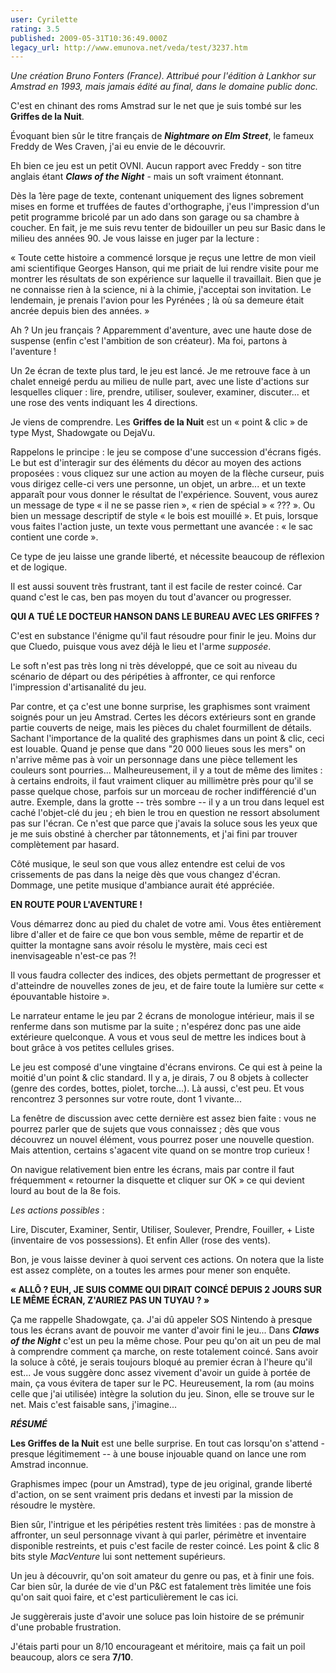 ```yaml
---
user: Cyrilette
rating: 3.5
published: 2009-05-31T10:36:49.000Z
legacy_url: http://www.emunova.net/veda/test/3237.htm
---
```

_Une création Bruno Fonters (France). Attribué pour l'édition à Lankhor sur Amstrad en 1993, mais jamais édité au final, dans le domaine public donc._  

  

C'est en chinant des roms Amstrad sur le net que je suis tombé sur les **Griffes de la Nuit**.   

Évoquant bien sûr le titre français de _**Nightmare on Elm Street**_, le fameux Freddy de Wes Craven, j'ai eu envie de le découvrir.  

  

Eh bien ce jeu est un petit OVNI. Aucun rapport avec Freddy - son titre anglais étant _**Claws of the Night**_ - mais un soft vraiment étonnant.  

  

Dès la 1ère page de texte, contenant uniquement des lignes sobrement mises en forme et truffées de fautes d'orthographe, j'eus l'impression d'un petit programme bricolé par un ado dans son garage ou sa chambre à coucher. En fait, je me suis revu tenter de bidouiller un peu sur Basic dans le milieu des années 90\. Je vous laisse en juger par la lecture :  

  

« Toute cette histoire a commencé lorsque je reçus une lettre de mon vieil ami scientifique Georges Hanson, qui me priait de lui rendre visite pour me montrer les résultats de son expérience sur laquelle il travaillait. Bien que je ne connaisse rien à la science, ni à la chimie, j'acceptai son invitation. Le lendemain, je prenais l'avion pour les Pyrénées ; là où sa demeure était ancrée depuis bien des années. »  

  

Ah ? Un jeu français ? Apparemment d'aventure, avec une haute dose de suspense (enfin c'est l'ambition de son créateur). Ma foi, partons à l'aventure !  

  

Un 2e écran de texte plus tard, le jeu est lancé. Je me retrouve face à un chalet enneigé perdu au milieu de nulle part, avec une liste d'actions sur lesquelles cliquer : lire, prendre, utiliser, soulever, examiner, discuter... et une rose des vents indiquant les 4 directions.  

Je viens de comprendre. Les **Griffes de la Nuit** est un « point & clic » de type Myst, Shadowgate ou DejaVu.  

  

Rappelons le principe : le jeu se compose d'une succession d'écrans figés. Le but est d'interagir sur des éléments du décor au moyen des actions proposées : vous cliquez sur une action au moyen de la flèche curseur, puis vous dirigez celle-ci vers une personne, un objet, un arbre... et un texte apparaît pour vous donner le résultat de l'expérience. Souvent, vous aurez un message de type « il ne se passe rien », « rien de spécial » « ??? ». Ou bien un message descriptif de style « le bois est mouillé ». Et puis, lorsque vous faites l'action juste, un texte vous permettant une avancée : « le sac contient une corde ».   

Ce type de jeu laisse une grande liberté, et nécessite beaucoup de réflexion et de logique.  

Il est aussi souvent très frustrant, tant il est facile de rester coincé. Car quand c'est le cas, ben pas moyen du tout d'avancer ou progresser.  

  

**QUI A TUÉ LE DOCTEUR HANSON DANS LE BUREAU AVEC LES GRIFFES ?**  

C'est en substance l'énigme qu'il faut résoudre pour finir le jeu. Moins dur que Cluedo, puisque vous avez déjà le lieu et l'arme _supposée_.  

  

Le soft n'est pas très long ni très développé, que ce soit au niveau du scénario de départ ou des péripéties à affronter, ce qui renforce l'impression d'artisanalité du jeu.  

Par contre, et ça c'est une bonne surprise, les graphismes sont vraiment soignés pour un jeu Amstrad. Certes les décors extérieurs sont en grande partie couverts de neige, mais les pièces du chalet fourmillent de détails. Sachant l'importance de la qualité des graphismes dans un point & clic, ceci est louable. Quand je pense que dans "20 000 lieues sous les mers" on n'arrive même pas à voir un personnage dans une pièce tellement les couleurs sont pourries... Malheureusement, il y a tout de même des limites : à certains endroits, il faut vraiment cliquer au millimètre près pour qu'il se passe quelque chose, parfois sur un morceau de rocher indifférencié d'un autre. Exemple, dans la grotte -- très sombre -- il y a un trou dans lequel est caché l'objet-clé du jeu ; eh bien le trou en question ne ressort absolument pas sur l'écran. Ce n'est que parce que j'avais la soluce sous les yeux que je me suis obstiné à chercher par tâtonnements, et j'ai fini par trouver complètement par hasard.  

  

Côté musique, le seul son que vous allez entendre est celui de vos crissements de pas dans la neige dès que vous changez d'écran. Dommage, une petite musique d'ambiance aurait été appréciée.  

  

**EN ROUTE POUR L'AVENTURE !**  

Vous démarrez donc au pied du chalet de votre ami. Vous êtes entièrement libre d'aller et de faire ce que bon vous semble, même de repartir et de quitter la montagne sans avoir résolu le mystère, mais ceci est inenvisageable n'est-ce pas ?!  

  

Il vous faudra collecter des indices, des objets permettant de progresser et d'atteindre de nouvelles zones de jeu, et de faire toute la lumière sur cette « épouvantable histoire ».  

Le narrateur entame le jeu par 2 écrans de monologue intérieur, mais il se renferme dans son mutisme par la suite ; n'espérez donc pas une aide extérieure quelconque. A vous et vous seul de mettre les indices bout à bout grâce à vos petites cellules grises.  

  

Le jeu est composé d'une vingtaine d'écrans environs. Ce qui est à peine la moitié d'un point & clic standard. Il y a, je dirais, 7 ou 8 objets à collecter (genre des cordes, bottes, piolet, torche...). Là aussi, c'est peu. Et vous rencontrez 3 personnes sur votre route, dont 1 vivante...   

La fenêtre de discussion avec cette dernière est assez bien faite : vous ne pourrez parler que de sujets que vous connaissez ; dès que vous découvrez un nouvel élément, vous pourrez poser une nouvelle question. Mais attention, certains s'agacent vite quand on se montre trop curieux !  

  

On navigue relativement bien entre les écrans, mais par contre il faut fréquemment « retourner la disquette et cliquer sur OK » ce qui devient lourd au bout de la 8e fois.  

  

_Les actions possibles_ :  

Lire, Discuter, Examiner, Sentir, Utiliser, Soulever, Prendre, Fouiller, + Liste (inventaire de vos possessions). Et enfin Aller (rose des vents).  

Bon, je vous laisse deviner à quoi servent ces actions. On notera que la liste est assez complète, on a toutes les armes pour mener son enquête.  

  

**« ALLÔ ? EUH, JE SUIS COMME QUI DIRAIT COINCÉ DEPUIS 2 JOURS SUR LE MÊME ÉCRAN, Z'AURIEZ PAS UN TUYAU ? »**  

Ça me rappelle Shadowgate, ça. J'ai dû appeler SOS Nintendo à presque tous les écrans avant de pouvoir me vanter d'avoir fini le jeu... Dans **_Claws of the Night_** c'est un peu la même chose. Pour peu qu'on ait un peu de mal à comprendre comment ça marche, on reste totalement coincé. Sans avoir la soluce à côté, je serais toujours bloqué au premier écran à l'heure qu'il est... Je vous suggère donc assez vivement d'avoir un guide à portée de main, ça vous évitera de taper sur le PC. Heureusement, la rom (au moins celle que j'ai utilisée) intègre la solution du jeu. Sinon, elle se trouve sur le net. Mais c'est faisable sans, j'imagine...  

  

_**RÉSUMÉ**_  

**Les Griffes de la Nuit** est une belle surprise. En tout cas lorsqu'on s'attend - presque légitimement -- à une bouse injouable quand on lance une rom Amstrad inconnue.  

Graphismes impec (pour un Amstrad), type de jeu original, grande liberté d'action, on se sent vraiment pris dedans et investi par la mission de résoudre le mystère.  

Bien sûr, l'intrigue et les péripéties restent très limitées : pas de monstre à affronter, un seul personnage vivant à qui parler, périmètre et inventaire disponible restreints, et puis c'est facile de rester coincé. Les point & clic 8 bits style _MacVenture_ lui sont nettement supérieurs.  

Un jeu à découvrir, qu'on soit amateur du genre ou pas, et à finir une fois. Car bien sûr, la durée de vie d'un P&C est fatalement très limitée une fois qu'on sait quoi faire, et c'est particulièrement le cas ici.  

Je suggèrerais juste d'avoir une soluce pas loin histoire de se prémunir d'une probable frustration.  

  

J'étais parti pour un 8/10 encourageant et méritoire, mais ça fait un poil beaucoup, alors ce sera **7/10**.
